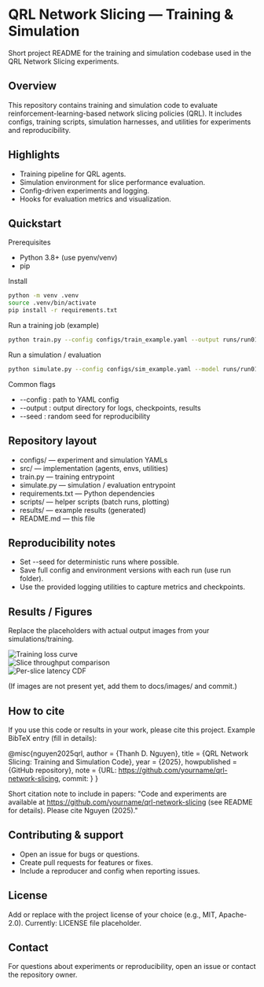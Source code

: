 # QRL Network Slicing — Training & Simulation

Short project README for the training and simulation codebase used in the QRL Network Slicing experiments.

## Overview
This repository contains training and simulation code to evaluate reinforcement-learning-based network slicing policies (QRL). It includes configs, training scripts, simulation harnesses, and utilities for experiments and reproducibility.

## Highlights
- Training pipeline for QRL agents.
- Simulation environment for slice performance evaluation.
- Config-driven experiments and logging.
- Hooks for evaluation metrics and visualization.

## Quickstart

Prerequisites
- Python 3.8+ (use pyenv/venv)
- pip

Install
```bash
python -m venv .venv
source .venv/bin/activate
pip install -r requirements.txt
```

Run a training job (example)
```bash
python train.py --config configs/train_example.yaml --output runs/run01
```

Run a simulation / evaluation
```bash
python simulate.py --config configs/sim_example.yaml --model runs/run01/checkpoint.pth --output results/run01
```

Common flags
- --config : path to YAML config
- --output : output directory for logs, checkpoints, results
- --seed : random seed for reproducibility

## Repository layout
- configs/            — experiment and simulation YAMLs  
- src/                — implementation (agents, envs, utilities)  
- train.py            — training entrypoint  
- simulate.py         — simulation / evaluation entrypoint  
- requirements.txt    — Python dependencies  
- scripts/            — helper scripts (batch runs, plotting)  
- results/            — example results (generated)  
- README.md           — this file

## Reproducibility notes
- Set --seed for deterministic runs where possible.
- Save full config and environment versions with each run (use run folder).
- Use the provided logging utilities to capture metrics and checkpoints.

## Results / Figures
Replace the placeholders with actual output images from your simulations/training.

![Training loss curve](./docs/images/training_loss.png)  
![Slice throughput comparison](./docs/images/throughput_comparison.png)  
![Per-slice latency CDF](./docs/images/latency_cdf.png)

(If images are not present yet, add them to docs/images/ and commit.)

## How to cite
If you use this code or results in your work, please cite this project. Example BibTeX entry (fill in details):

@misc{nguyen2025qrl,
    author = {Thanh D. Nguyen},
    title = {QRL Network Slicing: Training and Simulation Code},
    year = {2025},
    howpublished = {GitHub repository},
    note = {URL: https://github.com/yourname/qrl-network-slicing, commit: <commit-hash>}
}

Short citation note to include in papers:
"Code and experiments are available at https://github.com/yourname/qrl-network-slicing (see README for details). Please cite Nguyen (2025)."

## Contributing & support
- Open an issue for bugs or questions.
- Create pull requests for features or fixes.
- Include a reproducer and config when reporting issues.

## License
Add or replace with the project license of your choice (e.g., MIT, Apache-2.0). Currently: LICENSE file placeholder.

## Contact
For questions about experiments or reproducibility, open an issue or contact the repository owner.

<!-- End of README -->